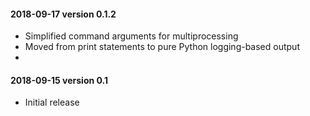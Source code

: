 #### 2018-09-17 version 0.1.2

* Simplified command arguments for multiprocessing
* Moved from print statements to pure Python logging-based output
* 

#### 2018-09-15 version 0.1

* Initial release
